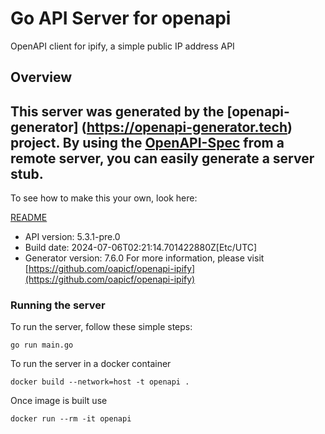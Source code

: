 # Go API Server for openapi

OpenAPI client for ipify, a simple public IP address API

## Overview
This server was generated by the [openapi-generator]
(https://openapi-generator.tech) project.
By using the [OpenAPI-Spec](https://github.com/OAI/OpenAPI-Specification) from a remote server, you can easily generate a server stub.
-

To see how to make this your own, look here:

[README](https://openapi-generator.tech)

- API version: 5.3.1-pre.0
- Build date: 2024-07-06T02:21:14.701422880Z[Etc/UTC]
- Generator version: 7.6.0
For more information, please visit [https://github.com/oapicf/openapi-ipify](https://github.com/oapicf/openapi-ipify)


### Running the server
To run the server, follow these simple steps:

```
go run main.go
```

To run the server in a docker container
```
docker build --network=host -t openapi .
```

Once image is built use
```
docker run --rm -it openapi
```
